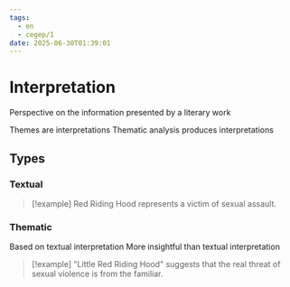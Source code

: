```yaml
---
tags:
  - en
  - cegep/1
date: 2025-06-30T01:39:01
---
```


# Interpretation

Perspective on the information presented by a literary work

Themes are interpretations
Thematic analysis produces interpretations

## Types

### Textual

> [!example] Red Riding Hood represents a victim of sexual assault.

### Thematic

Based on textual interpretation
More insightful than textual interpretation

> [!example] "Little Red Riding Hood" suggests that the real threat of sexual violence is from the familiar.